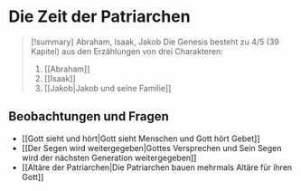 # Die Zeit der Patriarchen

> [!summary] Abraham, Isaak, Jakob
> Die Genesis besteht zu 4/5 (39 Kapitel) aus den Erzählungen von drei Charakteren:
> 1. [[Abraham]]
> 2. [[Isaak]]
> 3. [[Jakob|Jakob und seine Familie]]

## Beobachtungen und Fragen

- [[Gott sieht und hört|Gott sieht Menschen und Gott hört Gebet]]
- [[Der Segen wird weitergegeben|Gottes Versprechen und Sein Segen wird der nächsten Generation weitergegeben]]
- [[Altäre der Patriarchen|Die Patriarchen bauen mehrmals Altäre für ihren Gott]]